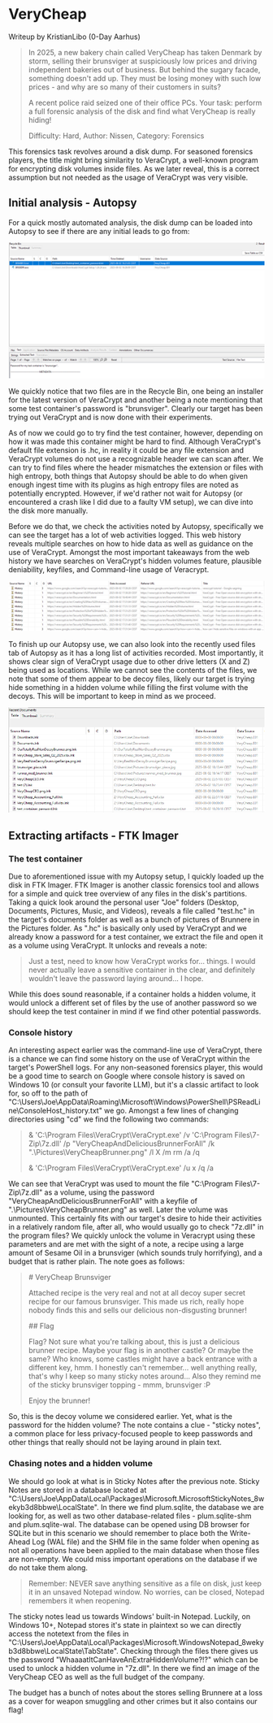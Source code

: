 # VeryCheap

Writeup by KristianLibo (0-Day Aarhus)

> In 2025, a new bakery chain called VeryCheap has taken Denmark by storm, selling their brunsviger at suspiciously low prices and driving independent bakeries out of business.
> But behind the sugary facade, something doesn't add up. They must be losing money with such low prices - and why are so many of their customers in suits?
> 
> A recent police raid seized one of their office PCs. Your task: perform a full forensic analysis of the disk and find what VeryCheap is really hiding!
> 
> Difficulty: Hard, Author: Nissen, Category: Forensics

This forensics task revolves around a disk dump. For seasoned forensics players, the title might bring similarity to VeraCrypt, a well-known program for encrypting disk volumes inside files. As we later reveal, this is a correct assumption but not needed as the usage of VeraCrypt was very visible.

## Initial analysis - Autopsy

For a quick mostly automated analysis, the disk dump can be loaded into Autopsy to see if there are any initial leads to go from:

![Files in Recycle Bin](recyclebin.png "Autopsy - Recycle Bin")

We quickly notice that two files are in the Recycle Bin, one being an installer for the latest version of VeraCrypt and another being a note mentioning that some test container's password is "brunsviger". Clearly our target has been trying out VeraCrypt and is now done with their experiments.

As of now we could go to try find the test container, however, depending on how it was made this container might be hard to find. Although VeraCrypt's default file extension is .hc, in reality it could be any file extension and VeraCrypt volumes do not use a recognizable header we can scan after. We can try to find files where the header mismatches the extension or files with high entropy, both things that Autopsy should be able to do when given enough ingest time with its plugins as high entropy files are noted as potentially encrypted. However, if we'd rather not wait for Autopsy (or encountered a crash like I did due to a faulty VM setup), we can dive into the disk more manually. 

Before we do that, we check the activities noted by Autopsy, specifically we can see the target has a lot of web activities logged. This web history reveals multiple searches on how to hide data as well as guidance on the use of VeraCrypt. Amongst the most important takeaways from the web history we have searches on VeraCrypt's hidden volumes feature, plausible deniability, keyfiles, and Command-line usage of Veracrypt. 

![Web History](newwebhistory.png "Autopsy - Web History")

To finish up our Autopsy use, we can also look into the recently used files tab of Autopsy as it has a long list of activities recorded. Most importantly, it shows clear sign of VeraCrypt usage due to other drive letters (X and Z) being used as locations. While we cannot see the contents of the files, we note that some of them appear to be decoy files, likely our target is trying hide something in a hidden volume while filling the first volume with the decoys. This will be important to keep in mind as we proceed. 

![Recent Documents](recentdocuments.png "Autopsy - Recent Documents")

## Extracting artifacts - FTK Imager

### The test container

Due to aforementioned issue with my Autopsy setup, I quickly loaded up the disk in FTK Imager. FTK Imager is another classic forensics tool and allows for a simple and quick tree overview of any files in the disk's partitions. Taking a quick look around the personal user "Joe" folders (Desktop, Documents, Pictures, Music, and Videos), reveals a file called "test.hc" in the target's documents folder as well as a bunch of pictures of Brunnere in the Pictures folder. As ".hc" is basically only used by VeraCrypt and we already know a password for a test container, we extract the file and open it as a volume using VeraCrypt. It unlocks and reveals a note:

> Just a test, need to know how VeraCrypt works for... things.
> I would never actually leave a sensitive container in the clear, and definitely wouldn't leave the password laying around... I hope.

While this does sound reasonable, if a container holds a hidden volume, it would unlock a different set of files by the use of another password so we should keep the test container in mind if we find other potential passwords.

### Console history

An interesting aspect earlier was the command-line use of VeraCrypt, there is a chance we can find some history on the use of VeraCrypt within the target's PowerShell logs. For any non-seasoned forensics player, this would be a good time to search on Google where console history is saved on Windows 10 (or consult your favorite LLM), but it's a classic artifact to look for, so off to the path of "C:\Users\Joe\AppData\Roaming\Microsoft\Windows\PowerShell\PSReadLine\ConsoleHost_history.txt" we go. Amongst a few lines of changing directories using "cd" we find the following two commands:

> & 'C:\Program Files\VeraCrypt\VeraCrypt.exe' /v 'C:\Program Files\7-Zip\7z.dll' /p "VeryCheapAndDeliciousBrunnerForAll" /k ".\Pictures\VeryCheapBrunner.png" /l X /m rm /a /q
> 
> & 'C:\Program Files\VeraCrypt\VeraCrypt.exe' /u x /q /a

We can see that VeraCrypt was used to mount the file "C:\Program Files\7-Zip\7z.dll" as a volume, using the password "VeryCheapAndDeliciousBrunnerForAll" with a keyfile of ".\Pictures\VeryCheapBrunner.png" as well. Later the volume was unmounted. This certainly fits with our target's desire to hide their activities in a relatively random file, after all, who would usually go to check "7z.dll" in the program files? We quickly unlock the volume in Veracrypt using these parameters and are met with the sight of a note, a recipe using a large amount of Sesame Oil in a brunsviger (which sounds truly horrifying), and a budget that is rather plain. The note goes as follows:

> \# VeryCheap Brunsviger
> 
> Attached recipe is the very real and not at all decoy super secret recipe for our famous brunsviger.
This made us rich, really hope nobody finds this and sells our delicious non-disgusting brunner!
> 
> \#\# Flag
> 
> Flag? Not sure what you're talking about, this is just a delicious brunner recipe.
> Maybe your flag is in another castle? Or maybe the same?
> Who knows, some castles might have a back entrance with a different key, hmm.
> I honestly can't remember... well anything really, that's why I keep so many sticky notes around...
> Also they remind me of the sticky brunsviger topping - mmm, brunsviger :P
> 
> Enjoy the brunner!

So, this is the decoy volume we considered earlier. Yet, what is the password for the hidden volume? The note contains a clue - "sticky notes", a common place for less privacy-focused people to keep passwords and other things that really should not be laying around in plain text.

### Chasing notes and a hidden volume

We should go look at what is in Sticky Notes after the previous note. Sticky Notes are stored in a database located at "C:\Users\Joe\AppData\Local\Packages\Microsoft.MicrosoftStickyNotes_8wekyb3d8bbwe\LocalState". In there we find plum.sqlite, the database we are looking for, as well as two other database-related files - plum.sqlite-shm and plum.sqlite-wal. The database can be opened using DB browser for SQLite but in this scenario we should remember to place both the Write-Ahead Log (WAL file) and the SHM file in the same folder when opening as not all operations have been applied to the main database when those files are non-empty. We could miss important operations on the database if we do not take them along.
 
> Remember: NEVER save anything sensitive as a file on disk, just keep it in an unsaved Notepad window.
> No worries, can be closed, Notepad remembers it when reopening.

The sticky notes lead us towards Windows' built-in Notepad. Luckily, on Windows 10+, Notepad stores it's state in plaintext so we can directly access the notetext from the files in "C:\Users\Joe\AppData\Local\Packages\Microsoft.WindowsNotepad_8wekyb3d8bbwe\LocalState\TabState". Checking through the files there gives us the password "WhaaaatItCanHaveAnExtraHiddenVolume?!?" which can be used to unlock a hidden volume in "7z.dll". In there we find an image of the VeryCheap CEO as well as the full budget of the company. 

The budget has a bunch of notes about the stores selling Brunnere at a loss as a cover for weapon smuggling and other crimes but it also contains our flag!